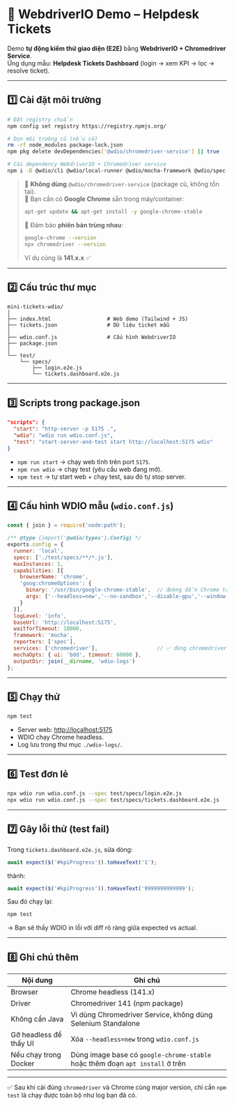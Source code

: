# 🧪 WebdriverIO Demo – Helpdesk Tickets

Demo **tự động kiểm thử giao diện (E2E)** bằng **WebdriverIO + Chromedriver Service**.  
Ứng dụng mẫu: **Helpdesk Tickets Dashboard** (login → xem KPI → lọc → resolve ticket).

---

## 1️⃣ Cài đặt môi trường

```bash
# Đặt registry chuẩn
npm config set registry https://registry.npmjs.org/

# Dọn môi trường cũ (nếu có)
rm -rf node_modules package-lock.json
npm pkg delete devDependencies['@wdio/chromedriver-service'] || true

# Cài dependency WebdriverIO + Chromedriver service
npm i -D @wdio/cli @wdio/local-runner @wdio/mocha-framework @wdio/spec-reporter        wdio-chromedriver-service chromedriver http-server start-server-and-test
```

> 🔹 **Không dùng** `@wdio/chromedriver-service` (package cũ, không tồn tại).  
> 🔹 Bạn cần có **Google Chrome** sẵn trong máy/container:
> ```bash
> apt-get update && apt-get install -y google-chrome-stable
> ```
> 🔹 Đảm bảo **phiên bản trùng nhau**:
> ```bash
> google-chrome --version
> npx chromedriver --version
> ```
> Ví dụ cùng là **141.x.x** ✅

---

## 2️⃣ Cấu trúc thư mục

```
mini-tickets-wdio/
│
├── index.html                  # Web demo (Tailwind + JS)
├── tickets.json                # Dữ liệu ticket mẫu
│
├── wdio.conf.js                # Cấu hình WebdriverIO
├── package.json
│
└── test/
    └── specs/
        ├── login.e2e.js
        └── tickets.dashboard.e2e.js
```

---

## 3️⃣ Scripts trong package.json

```json
"scripts": {
  "start": "http-server -p 5175 .",
  "wdio": "wdio run wdio.conf.js",
  "test": "start-server-and-test start http://localhost:5175 wdio"
}
```

- `npm run start` → chạy web tĩnh trên port `5175`.  
- `npm run wdio` → chạy test (yêu cầu web đang mở).  
- `npm test` → tự start web + chạy test, sau đó tự stop server.

---

## 4️⃣ Cấu hình WDIO mẫu (`wdio.conf.js`)

```js
const { join } = require('node:path');

/** @type {import('@wdio/types').Config} */
exports.config = {
  runner: 'local',
  specs: ['./test/specs/**/*.js'],
  maxInstances: 1,
  capabilities: [{
    browserName: 'chrome',
    'goog:chromeOptions': {
      binary: '/usr/bin/google-chrome-stable',  // đường dẫn Chrome trong Linux
      args: ['--headless=new','--no-sandbox','--disable-gpu','--window-size=1280,800']
    }
  }],
  logLevel: 'info',
  baseUrl: 'http://localhost:5175',
  waitforTimeout: 10000,
  framework: 'mocha',
  reporters: ['spec'],
  services: ['chromedriver'],                   // ✅ dùng chromedriver service
  mochaOpts: { ui: 'bdd', timeout: 60000 },
  outputDir: join(__dirname, 'wdio-logs')
};
```

---

## 5️⃣ Chạy thử

```bash
npm test
```

- Server web: [http://localhost:5175](http://localhost:5175)  
- WDIO chạy Chrome headless.  
- Log lưu trong thư mục `./wdio-logs/`.

---

## 6️⃣ Test đơn lẻ

```bash
npx wdio run wdio.conf.js --spec test/specs/login.e2e.js
npx wdio run wdio.conf.js --spec test/specs/tickets.dashboard.e2e.js
```

---

## 7️⃣ Gây lỗi thử (test fail)

Trong `tickets.dashboard.e2e.js`, sửa dòng:

```js
await expect($('#kpiProgress')).toHaveText('1');
```

thành:

```js
await expect($('#kpiProgress')).toHaveText('9999999999999');
```

Sau đó chạy lại:
```bash
npm test
```

→ Bạn sẽ thấy WDIO in lỗi với diff rõ ràng giữa expected vs actual.

---

## 8️⃣ Ghi chú thêm

| Nội dung | Ghi chú |
|-----------|---------|
| Browser | Chrome headless (141.x) |
| Driver | Chromedriver 141 (npm package) |
| Không cần Java | Vì dùng Chromedriver Service, không dùng Selenium Standalone |
| Gỡ headless để thấy UI | Xóa `--headless=new` trong `wdio.conf.js` |
| Nếu chạy trong Docker | Dùng image base có `google-chrome-stable` hoặc thêm đoạn `apt install` ở trên |

---

✅ Sau khi cài đúng `chromedriver` và Chrome cùng major version, chỉ cần `npm test` là chạy được toàn bộ như log bạn đã có.
